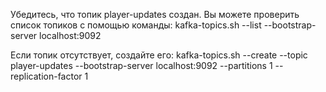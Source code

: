 Убедитесь, что топик player-updates создан. Вы можете проверить список топиков с помощью команды:
kafka-topics.sh --list --bootstrap-server localhost:9092

Если топик отсутствует, создайте его:
kafka-topics.sh --create --topic player-updates --bootstrap-server localhost:9092 --partitions 1 --replication-factor 1